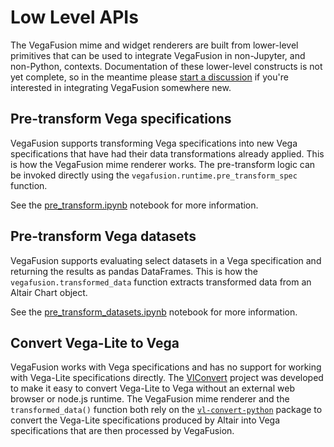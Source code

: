 # Low Level APIs
The VegaFusion mime and widget renderers are built from lower-level primitives that can be used to integrate VegaFusion in non-Jupyter, and non-Python, contexts. Documentation of these lower-level constructs is not yet complete, so in the meantime please [start a discussion](https://github.com/hex-inc/vegafusion/discussions) if you're interested in integrating VegaFusion somewhere new.

## Pre-transform Vega specifications
VegaFusion supports transforming Vega specifications into new Vega specifications that have had their data transformations already applied.  This is how the VegaFusion mime renderer works.  The pre-transform logic can be invoked directly using the `vegafusion.runtime.pre_transform_spec` function.

See the [pre_transform.ipynb](https://github.com/hex-inc/vegafusion-demos/blob/main/notebooks/pre_transform_vega/pre_transform.ipynb) notebook for more information.

## Pre-transform Vega datasets
VegaFusion supports evaluating select datasets in a Vega specification and returning the results as pandas DataFrames. This is how the `vegafusion.transformed_data` function extracts transformed data from an Altair Chart object.

See the [pre_transform_datasets.ipynb](https://github.com/hex-inc/vegafusion-demos/blob/main/notebooks/pre_transform_vega/pre_transform_datasets.ipynb) notebook for more information.

## Convert Vega-Lite to Vega
VegaFusion works with Vega specifications and has no support for working with Vega-Lite specifications directly.  The [VlConvert](https://github.com/vega/vl-convert) project was developed to make it easy to convert Vega-Lite to Vega without an external web browser or node.js runtime.  The VegaFusion mime renderer and the `transformed_data()` function both rely on the [`vl-convert-python`](https://pypi.org/project/vl-convert-python/) package to convert the Vega-Lite specifications produced by Altair into Vega specifications that are then processed by VegaFusion.


